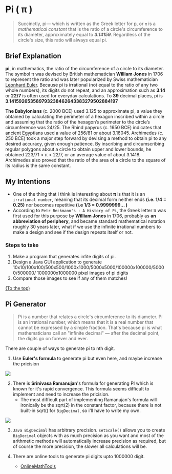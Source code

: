 <div id="top"></div>

# Pi ( π )
> Succinctly, pi— which is written as the Greek letter for p, or `π` is a _mathematical constant_ that is the ratio of a circle's circumference to its diameter, approximately equal to **_3.14159_**. Regardless of the circle's size, this ratio will always equal pi.

## Brief Explanation

**pi**, in mathematics, the ratio of the circumference of a circle to its diameter. The symbol π was devised by British mathematician **William Jones** in 1706 to represent the ratio and was later popularized by Swiss mathematician <a href="https://en.wikipedia.org/wiki/Leonhard_Euler">Leonhard Euler</a>. Because pi is irrational (not equal to the ratio of any two whole numbers), its digits do not repeat, and an approximation such as **3.14** or **22/7** is often used for everyday calculations. To **39** decimal places, pi is **__3.141592653589793238462643383279502884197__**

**The Babylonians** (c. 2000 BCE) used 3.125 to approximate pi, a value they obtained by calculating the perimeter of a hexagon inscribed within a circle and assuming that the ratio of the hexagon’s perimeter to the circle’s circumference was 24/25. The Rhind papyrus (c. 1650 BCE) indicates that ancient Egyptians used a value of 256/81 or about 3.16045. Archimedes (c. 250 BCE) took a major step forward by devising a method to obtain pi to any desired accuracy, given enough patience. By inscribing and circumscribing regular polygons about a circle to obtain upper and lower bounds, he obtained 223/71 < π < 22/7, or an average value of about 3.1418. Archimedes also proved that the ratio of the area of a circle to the square of its radius is the same constant.

## My Intentions 

* One of the thing that i think is interesting about **π** is that it is an `irrational number`, meaning that its decimal form neither ends __(i.e. 1/4 = 0.25)__ nor becomes repetitive __(i.e 1/3 = 0.9999999... )__
* According to `Petr Beckmann's : A History of Pi`, the Greek letter π was first used for this purpose by **William Jones** in 1706, probably as __an abbreviation of periphery__, and became standard mathematical notation roughly 30 years later, what if we use the infinite irrational numbers to make a design and see if the design repeats itself or not. 

### Steps to take

1. Make a program that generates infite digits of pi. 
2. Design a Java GUI application to generate 10x10/100x100/500x500/1000x1000/5000x5000/100000x100000/50000/500000/ 1000000x1000000 pixel images of pi digits
3. Compare those images to see if any of them matches!

<a href="#top">(To the top)</a>
## Pi Generator
> Pi is a number that relates a circle's circumference to its diameter. Pi is an irrational number, which means that it is a real number that cannot be expressed by a simple fraction. That's because pi is what mathematicians call an "infinite decimal" — after the decimal point, the digits go on forever and ever.

There are couple of ways to generate pi to nth digit.  

1. Use **Euler's formula** to generate pi but even here, and maybe increase the pricision 

<img src="https://user-images.githubusercontent.com/81584201/189499965-0962fa5b-2361-4d6e-a379-b4182a719ae6.png"/>

2. There is **Srinivasa Ramanujan**'s formula for generating PI which is known for it's rapid convergence. This formula seems difficult to implement and need to increase the pricision. 
   - The most difficult part of implementing Ramanujan's formula will ironically be the sqrt(2) in the constant factor, because there is not built-in sqrt() for `BigDecimal`, so i'll have to write my own.
<img src="https://user-images.githubusercontent.com/81584201/189500048-37056b78-a721-4d4c-9ba9-1a93ec16369e.png"/>
   

3. `Java BigDecimal` has arbitrary precision. `setScale()` allows you to create `BigDecimal` objects with as much precision as you want and most of the arithmetic methods will automatically increase precision as required, but of course the more precision, the slower all calculations will be.

4. There are online tools to generate pi digits upto 1000000 digit. 
   - <a href="https://onlinemathtools.com/generate-pi-digits?&count=100&include-3=true&separator=">OnlineMathTools</a>





